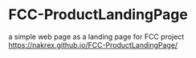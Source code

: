 # FCC-ProductLandingPage
a simple web page as a landing page for FCC project
https://nakrex.github.io/FCC-ProductLandingPage/
